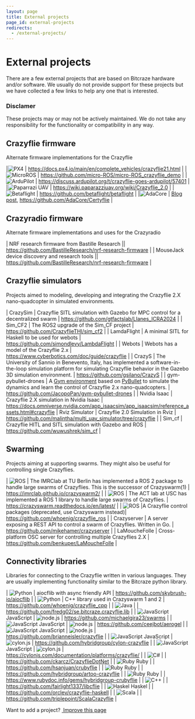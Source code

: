 ```yaml
---
layout: page
title: External projects
page_id: external-projects
redirects:
  - /external-projects/
---
```


# External projects

There are a few external projects that are based on Bitcraze hardware and/or software.
We usually do not provide support for these projects but we have collected a few
links to help any one that is interested.

### Disclamer
These projects may or may not be actively maintained. We do not take any
responsibility for the functionality or compatibility in any way.

## Crazyflie firmware

Alternate firmware implementations for the Crazyflie


|![PX4](/images/icons/px4_32.png)  |  <https://docs.px4.io/main/en/complete_vehicles/crazyflie21.html> |
|![MicroROS](/images/icons/microros.png)  |  <https://github.com/micro-ROS/micro-ROS_crazyflie_demo> |
|![ArduPilot](/images/icons/ardupilot.png) |   <https://discuss.ardupilot.org/t/crazyflie-goes-ardupilot/57401>  |
|![Paparrazi UAV](/images/icons/paparazzi.jpeg)  |  <https://wiki.paparazziuav.org/wiki/Crazyflie_2.0>         |
|![Betaflight](/images/icons/betaflight_32.png) |  <https://github.com/betaflight/betaflight> |
|![AdaCore](/images/icons/adacore_32.png) |  [Blog post](https://blog.adacore.com/how-to-prevent-drone-crashes-using-spark), <https://github.com/AdaCore/Certyflie> |

## Crazyradio firmware

Alternate firmware implementations and uses for the Crazyradio

| NRF research firmware from Bastille Research  || <https://github.com/BastilleResearch/nrf-research-firmware> |
| MouseJack device discovery and research tools || <https://github.com/BastilleResearch/nrf-research-firmware> |

## Crazyflie simulators

Projects aimed to modeling, developing and integrating the Crazyflie 2.X nano-quadcopter in simulated environments.

| CrazySim |  Crazyflie SITL simulation with Gazebo for MPC control for a decentralized swarm | <https://github.com/gtfactslab/Llanes_ICRA2024> |
| Sim_CF2 | The ROS2 upgrade of the Sim_CF project | <https://github.com/CrazyflieTHI/sim_cf2> |
| LamdaFlight | A minimal SITL for Haskell to be used for webots | <https://github.com/simondlevy/LambdaFlight> |
| Webots | Webots has a model of the Crazyflie 2.x | <https://www.cyberbotics.com/doc/guide/crazyflie> |
| CrazyS | The University of Sannio in Benevento, Italy, has implemented a software-in-the-loop simulation platform for simulating Crazyflie behavior in the Gazebo 3D simulation environment. | <https://github.com/gsilano/CrazyS> |
| gym-pybullet-drones | A [Gym environment](https://github.com/openai/gym) based on [PyBullet](https://github.com/bulletphysics/bullet3) to simulate the dynamics and learn the control of Crazyflie 2.x nano-quadcopters. | <https://github.com/JacopoPan/gym-pybullet-drones> |
| Nvidia Isaac | Crazyflie 2.X simulation in Nvidia Isaac | <https://docs.omniverse.nvidia.com/app_isaacsim/app_isaacsim/reference_assets.html#crazyflie>
| Rviz Simulator | Crazyflie 2.0 Simulation in Rviz | <https://github.com/malintha/multi_uav_simulator/tree/crazyflie> |
| Sim_cf | Crazyflie HITL and SITL simulation with Gazebo and ROS | <https://github.com/wuwushrek/sim_cf> |



## Swarming

Projects aiming at supporting swarms. They might also be useful for controlling single Crazyflies.

| ![ROS](/images/icons/ros2_tm.png)  | The IMRClab at TU Berlin has implemented a ROS 2 package to handle large swarms of Crazyflies. This is the successor of Crazyswarm(1) | <https://imrclab.github.io/crazyswarm2/> |
| ![ROS](/images/icons/ros_64.png)  | The ACT lab at USC has implemented a ROS 1 library to handle large swarms of Crazyflies. | <https://crazyswarm.readthedocs.io/en/latest/> |
| ![ROS](/images/icons/ros_64.png) |A Crazyflie control packages (deprecated, use Crazyswarm instead)| <https://github.com/whoenig/crazyflie_ros> |
| Crazyserver | A server exposing a REST API to control a swarm of Crazyflies. Written in Go. | <https://github.com/mikehamer/crazyserver> |
| LaMoucheFolle | Cross-platform OSC server for controlling multiple Crazyflies 2.X | <https://github.com/benkuper/LaMoucheFolle> |

## Connectivity libraries

Libraries for connecting to the Crazyflie written in various languages. They are
usually implementing functionality similar to the Bitcraze python library.

| ![Python](/images/icons/python32.png)                        | aiocflib with async friendly API         | <https://github.com/skybrush-io/aiocflib>   |
| ![Python](/images/icons/c_plus_plus_32.png)                        | C++ library used in Crazyswarm 1 and 2         | <https://github.com/whoenig/crazyflie_cpp> |
| ![Java](/images/icons/java_32.png)                        |                                         | <https://github.com/fredg02/se.bitcraze.crazyflie.lib>   |
| ![JavaScript](/images/icons/javascript_32.png) JavaScript | ![node.js](/images/icons/node_32.png)   | <https://github.com/michaelgira23/swarms>                |
| ![JavaScript](/images/icons/javascript_32.png) JavaScript | ![node.js](/images/icons/node_32.png)   | <https://github.com/ceejbot/aerogel>                     |
| ![JavaScript](/images/icons/javascript_32.png) JavaScript | ![node.js](/images/icons/node_32.png)   | <https://github.com/brianneisler/crazyflie>              |
| ![JavaScript](/images/icons/javascript_32.png) JavaScript | ![cylon.js](/images/icons/cylon_32.png) | <https://github.com/hybridgroup/cylon-crazyflie>         |
| ![JavaScript](/images/icons/javascript_32.png) JavaScript | ![cylon.js](/images/icons/cylon_32.png) | <https://cylonjs.com/documentation/platforms/crazyflie/> |
| ![C#](/images/icons/c_sharp_32.png)                       |                                         | <https://github.com/ckarcz/CrazyflieDotNet>              |
| ![Ruby](/images/icons/ruby_32.png) Ruby                   |                                         | <https://github.com/hsanjuan/crubyflie>                  |
| ![Ruby](/images/icons/ruby_32.png) Ruby                   |                                         | <https://github.com/hybridgroup/artoo-crazyflie>         |
| ![Ruby](/images/icons/ruby_32.png) Ruby                   |                                         | <https://www.rubydoc.info/gems/hybridgroup-crubyflie>     |
| ![C++](/images/icons/c_plus_plus_32.png)                  |                                         | <https://github.com/fairlight1337/libcflie>              |
| ![Haskel](/images/icons/haskell.png) Haskel               |                                         | <https://github.com/orclev/crazyflie-haskell>            |
| ![Scala](/images/icons/scala_32.png)                      |                                         | <https://github.com/triplepoint/ScalaCrazyflie>          |

<div class="col-md-12">
  <p class="text-right">Want to add a project? <a href="https://github.com/bitcraze/bitcraze-website/edit/master/src/{{page.path}}"><i class="fa fa-pencil"></i> &nbsp;Improve this page</a></p>
</div>
